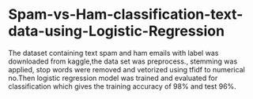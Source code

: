 # Spam-vs-Ham-classification-text-data-using-Logistic-Regression
The dataset containing text spam and ham emails with label was downloaded from kaggle,the data set was preprocess., stemming was applied, stop words were removed and vetorized using tfidf to numerical no.Then logistic regression model was trained and evaluated for classification which gives the training accuracy of  98% and test 96%.
